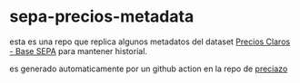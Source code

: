 # sepa-precios-metadata

esta es una repo que replica algunos metadatos del dataset [Precios Claros - Base SEPA](https://datos.produccion.gob.ar/dataset/sepa-precios) para mantener historial.

es generado automaticamente por un github action en la repo de [preciazo](https://github.com/catdevnull/preciazo)
